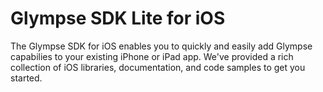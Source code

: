 Glympse SDK Lite for iOS
========================

The Glympse SDK for iOS enables you to quickly and easily add Glympse capabilies to your existing iPhone or iPad app. 
We've provided a rich collection of iOS libraries, documentation, and code samples to get you started.

